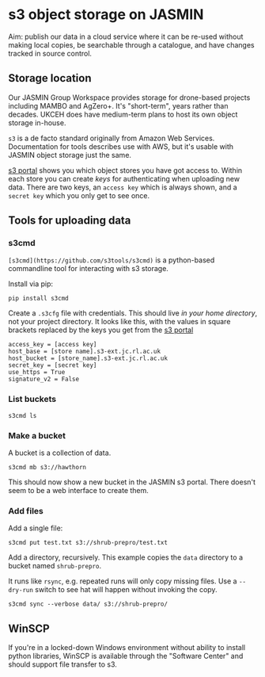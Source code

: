# s3 object storage on JASMIN

Aim: publish our data in a cloud service where it can be re-used without making local copies, be searchable through a catalogue, and have changes tracked in source control.

## Storage location 

Our JASMIN Group Workspace provides storage for drone-based projects including MAMBO and AgZero+. It's "short-term", years rather than decades. UKCEH does have medium-term plans to host its own object storage in-house.

`s3` is a de facto standard originally from Amazon Web Services. Documentation for tools describes use with AWS, but it's usable with JASMIN object storage just the same.

[s3 portal](https://s3-portal.jasmin.ac.uk/) shows you which object stores you have got access to. Within each store you can create _keys_ for authenticating when uploading new data. There are two keys, an `access key` which is always shown, and a `secret key` which you only get to see once.

## Tools for uploading data

### s3cmd

`[s3cmd](https://github.com/s3tools/s3cmd)` is a python-based commandline tool for interacting with s3 storage.

Install via pip:

`pip install s3cmd`

Create a `.s3cfg` file with credentials. This should live _in your home directory_, not your project directory. It looks like this, with the values in square brackets replaced by the keys you get from the [s3 portal](https://s3-portal.jasmin.ac.uk/)

```
access_key = [access key] 
host_base = [store name].s3-ext.jc.rl.ac.uk
host_bucket = [store_name].s3-ext.jc.rl.ac.uk
secret_key = [secret key] 
use_https = True
signature_v2 = False 
```

### List buckets

`s3cmd ls`

### Make a bucket

A bucket is a collection of data. 

`s3cmd mb s3://hawthorn`

This should now show a new bucket in the JASMIN s3 portal. There doesn't seem to be a web interface to create them.

### Add files

Add a single file: 

`s3cmd put test.txt s3://shrub-prepro/test.txt`

Add a directory, recursively. This example copies the `data` directory to a bucket named `shrub-prepro`.

It runs like `rsync`, e.g. repeated runs will only copy missing files. Use a `--dry-run` switch to see hat will happen without invoking the copy.

`s3cmd sync --verbose data/ s3://shrub-prepro/`



## WinSCP

If you're in a locked-down Windows environment without ability to install python libraries, WinSCP is available through the "Software Center" and should support file transfer to s3.





